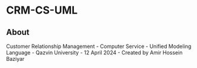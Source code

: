 # CRM-CS-UML 
## About
Customer Relationship Management - Computer Service - Unified Modeling Language - Qazvin University - 12 April 2024 - Created by Amir Hossein Baziyar